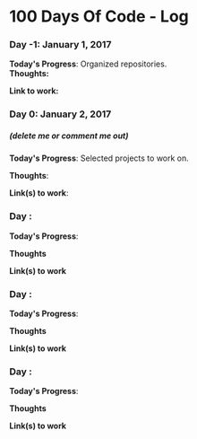 # 100 Days Of Code - Log

### Day -1: January 1, 2017


**Today's Progress**: Organized repositories.  
**Thoughts:** 

**Link to work:**

### Day 0: January 2, 2017
##### (delete me or comment me out)

**Today's Progress**: Selected projects to work on.  

**Thoughts**: 

**Link(s) to work**:


### Day : 
**Today's Progress**:

**Thoughts** 

**Link(s) to work**

### Day : 
**Today's Progress**:

**Thoughts** 

**Link(s) to work**

### Day : 
**Today's Progress**:

**Thoughts** 

**Link(s) to work**

